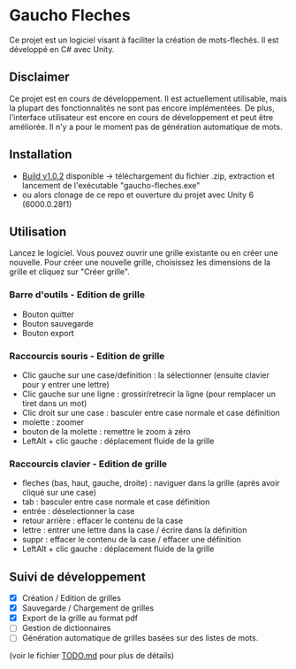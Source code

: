 # Gaucho Fleches

Ce projet est un logiciel visant à faciliter la création de mots-flechés. Il est développé en C# avec Unity.

## Disclaimer

Ce projet est en cours de développement. Il est actuellement utilisable, mais la plupart des fonctionnalités ne sont pas encore implémentées. De plus, l'interface utilisateur est encore en cours de développement et peut être améliorée. Il n'y a pour le moment pas de génération automatique de mots.

## Installation

- [Build v1.0.2](https://github.com/louisaiva/gaucho-fleches/releases/tag/v1.0.2) disponible -> téléchargement du fichier .zip, extraction et lancement de l'exécutable "gaucho-fleches.exe"
- ou alors clonage de ce repo et ouverture du projet avec Unity 6 (6000.0.28f1)

## Utilisation

Lancez le logiciel. Vous pouvez ouvrir une grille existante ou en créer une nouvelle. Pour créer une nouvelle grille, choisissez les dimensions de la grille et cliquez sur "Créer grille".

### Barre d'outils - Edition de grille
- Bouton quitter
- Bouton sauvegarde
- Bouton export

### Raccourcis souris - Edition de grille
- Clic gauche sur une case/definition : la sélectionner (ensuite clavier pour y entrer une lettre)
- Clic gauche sur une ligne : grossir/retrecir la ligne (pour remplacer un tiret dans un mot)
- Clic droit sur une case : basculer entre case normale et case définition
- molette : zoomer
- bouton de la molette : remettre le zoom à zéro
- LeftAlt + clic gauche : déplacement fluide de la grille

### Raccourcis clavier - Edition de grille
- fleches (bas, haut, gauche, droite) : naviguer dans la grille (après avoir cliqué sur une case)
- tab : basculer entre case normale et case définition
- entrée : déselectionner la case
- retour arrière : effacer le contenu de la case
- lettre : entrer une lettre dans la case / écrire dans la définition
- suppr : effacer le contenu de la case / effacer une définition
- LeftAlt + clic gauche : déplacement fluide de la grille

## Suivi de développement

- [x] Création / Edition de grilles
- [x] Sauvegarde / Chargement de grilles
- [x] Export de la grille au format pdf
- [ ] Gestion de dictionnaires
- [ ] Génération automatique de grilles basées sur des listes de mots.

(voir le fichier [TODO.md](./todo.md) pour plus de détails)